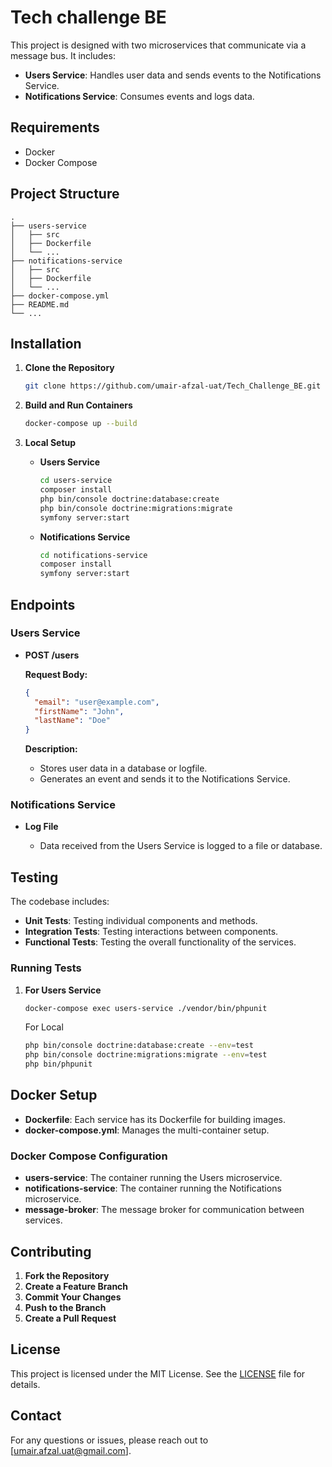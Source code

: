 # Tech challenge BE

This project is designed with two microservices that communicate via a message bus. It includes:

- **Users Service**: Handles user data and sends events to the Notifications Service.
- **Notifications Service**: Consumes events and logs data.

## Requirements

- Docker
- Docker Compose

## Project Structure

```Symfony
.
├── users-service
│   ├── src
│   ├── Dockerfile
│   └── ...
├── notifications-service
│   ├── src
│   ├── Dockerfile
│   └── ...
├── docker-compose.yml
├── README.md
└── ...
```

## Installation

1. **Clone the Repository**

   ```bash
   git clone https://github.com/umair-afzal-uat/Tech_Challenge_BE.git
   ```

2. **Build and Run Containers**

   ```bash
   docker-compose up --build
   ```

3. **Local Setup**

   - **Users Service**

     ```bash
     cd users-service
     composer install
     php bin/console doctrine:database:create
     php bin/console doctrine:migrations:migrate
     symfony server:start
     ```

   - **Notifications Service**

     ```bash
     cd notifications-service
     composer install
     symfony server:start
     ```

## Endpoints

### Users Service

- **POST /users**

  **Request Body:**

  ```json
  {
    "email": "user@example.com",
    "firstName": "John",
    "lastName": "Doe"
  }
  ```

  **Description:**

  - Stores user data in a database or logfile.
  - Generates an event and sends it to the Notifications Service.

### Notifications Service

- **Log File**

  - Data received from the Users Service is logged to a file or database.

## Testing

The codebase includes:

- **Unit Tests**: Testing individual components and methods.
- **Integration Tests**: Testing interactions between components.
- **Functional Tests**: Testing the overall functionality of the services.

### Running Tests

1. **For Users Service**

   ```bash
   docker-compose exec users-service ./vendor/bin/phpunit
   ```

   For Local

   ```bash
   php bin/console doctrine:database:create --env=test
   php bin/console doctrine:migrations:migrate --env=test
   php bin/phpunit
   ```

## Docker Setup

- **Dockerfile**: Each service has its Dockerfile for building images.
- **docker-compose.yml**: Manages the multi-container setup.

### Docker Compose Configuration

- **users-service**: The container running the Users microservice.
- **notifications-service**: The container running the Notifications microservice.
- **message-broker**: The message broker for communication between services.

## Contributing

1. **Fork the Repository**
2. **Create a Feature Branch**
3. **Commit Your Changes**
4. **Push to the Branch**
5. **Create a Pull Request**

## License

This project is licensed under the MIT License. See the [LICENSE](LICENSE) file for details.

## Contact

For any questions or issues, please reach out to [umair.afzal.uat@gmail.com].
